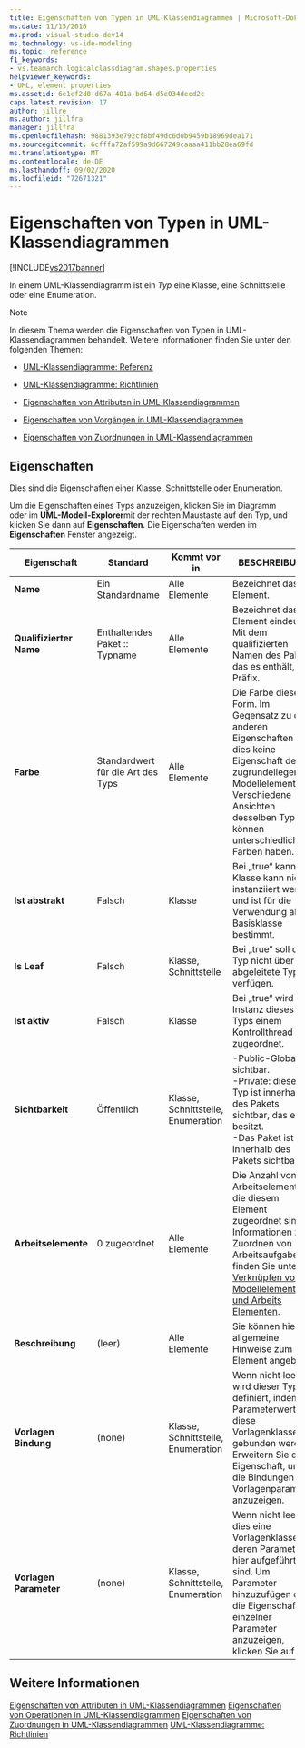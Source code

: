 ```yaml
---
title: Eigenschaften von Typen in UML-Klassendiagrammen | Microsoft-Dokumentation
ms.date: 11/15/2016
ms.prod: visual-studio-dev14
ms.technology: vs-ide-modeling
ms.topic: reference
f1_keywords:
- vs.teamarch.logicalclassdiagram.shapes.properties
helpviewer_keywords:
- UML, element properties
ms.assetid: 6e1ef2d0-d67a-401a-bd64-d5e034decd2c
caps.latest.revision: 17
author: jillre
ms.author: jillfra
manager: jillfra
ms.openlocfilehash: 9881393e792cf8bf49dc6d0b9459b18969dea171
ms.sourcegitcommit: 6cfffa72af599a9d667249caaaa411bb28ea69fd
ms.translationtype: MT
ms.contentlocale: de-DE
ms.lasthandoff: 09/02/2020
ms.locfileid: "72671321"
---
```

# <a name="properties-of-types-on-uml-class-diagrams"></a>Eigenschaften von Typen in UML-Klassendiagrammen
[!INCLUDE[vs2017banner](../includes/vs2017banner.md)]

In einem UML-Klassendiagramm ist ein *Typ* eine Klasse, eine Schnittstelle oder eine Enumeration.

> [!NOTE]
> In diesem Thema werden die Eigenschaften von Typen in UML-Klassendiagrammen behandelt. Weitere Informationen finden Sie unter den folgenden Themen:

- [UML-Klassendiagramme: Referenz](../modeling/uml-class-diagrams-reference.md)

- [UML-Klassendiagramme: Richtlinien](../modeling/uml-class-diagrams-guidelines.md)

- [Eigenschaften von Attributen in UML-Klassendiagrammen](../modeling/properties-of-attributes-on-uml-class-diagrams.md)

- [Eigenschaften von Vorgängen in UML-Klassendiagrammen](../modeling/properties-of-operations-on-uml-class-diagrams.md)

- [Eigenschaften von Zuordnungen in UML-Klassendiagrammen](../modeling/properties-of-associations-on-uml-class-diagrams.md)

## <a name="properties"></a>Eigenschaften
 Dies sind die Eigenschaften einer Klasse, Schnittstelle oder Enumeration.

 Um die Eigenschaften eines Typs anzuzeigen, klicken Sie im Diagramm oder im **UML-Modell-Explorer**mit der rechten Maustaste auf den Typ, und klicken Sie dann auf **Eigenschaften**. Die Eigenschaften werden im **Eigenschaften** Fenster angezeigt.

|**Eigenschaft**|**Standard**|Kommt vor in|BESCHREIBUNG|
|------------------|-----------------|----------------|-----------------|
|**Name**|Ein Standardname|Alle Elemente|Bezeichnet das Element.|
|**Qualifizierter Name**|Enthaltendes Paket :: Typname|Alle Elemente|Bezeichnet das Element eindeutig. Mit dem qualifizierten Namen des Pakets, das es enthält, als Präfix.|
|**Farbe**|Standardwert für die Art des Typs|Alle Elemente|Die Farbe dieser Form. Im Gegensatz zu den anderen Eigenschaften ist dies keine Eigenschaft des zugrundeliegenden Modellelements. Verschiedene Ansichten desselben Typs können unterschiedliche Farben haben.|
|**Ist abstrakt**|Falsch|Klasse|Bei „true“ kann die Klasse kann nicht instanziiert werden und ist für die Verwendung als Basisklasse bestimmt.|
|**Is Leaf**|Falsch|Klasse, Schnittstelle|Bei „true“ soll der Typ nicht über abgeleitete Typen verfügen.|
|**Ist aktiv**|Falsch|Klasse|Bei „true“ wird jede Instanz dieses Typs einem Kontrollthread zugeordnet.|
|**Sichtbarkeit**|Öffentlich|Klasse, Schnittstelle, Enumeration|-Public-Global sichtbar.<br />-Private: dieser Typ ist innerhalb des Pakets sichtbar, das es besitzt.<br />-Das Paket ist innerhalb des Pakets sichtbar.|
|**Arbeitselemente**|0 zugeordnet|Alle Elemente|Die Anzahl von Arbeitselemente, die diesem Element zugeordnet sind. Informationen zum Zuordnen von Arbeitsaufgaben finden Sie unter [Verknüpfen von Modellelementen und Arbeits Elementen](../modeling/link-model-elements-and-work-items.md).|
|**Beschreibung**|(leer)|Alle Elemente|Sie können hier allgemeine Hinweise zum Element angeben.|
|**Vorlagen Bindung**|(none)|Klasse, Schnittstelle, Enumeration|Wenn nicht leer, wird dieser Typ definiert, indem Parameterwerte an diese Vorlagenklasse gebunden werden. Erweitern Sie die Eigenschaft, um die Bindungen der Vorlagenparameter anzuzeigen.|
|**Vorlagen Parameter**|(none)|Klasse, Schnittstelle, Enumeration|Wenn nicht leer, ist dies eine Vorlagenklasse, deren Parameter hier aufgeführt sind. Um Parameter hinzuzufügen oder die Eigenschaften einzelner Parameter anzuzeigen, klicken Sie auf **[...]**.|

## <a name="see-also"></a>Weitere Informationen
 [Eigenschaften von Attributen in UML-Klassendiagrammen](../modeling/properties-of-attributes-on-uml-class-diagrams.md) [Eigenschaften von Operationen in UML-Klassendiagrammen](../modeling/properties-of-operations-on-uml-class-diagrams.md) [Eigenschaften von Zuordnungen in UML-Klassendiagrammen](../modeling/properties-of-associations-on-uml-class-diagrams.md) [UML-Klassendiagramme: Richtlinien](../modeling/uml-class-diagrams-guidelines.md)
